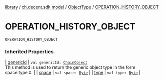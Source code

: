 [library](../../index.md) / [ch.decent.sdk.model](../index.md) / [ObjectType](index.md) / [OPERATION_HISTORY_OBJECT](./-o-p-e-r-a-t-i-o-n_-h-i-s-t-o-r-y_-o-b-j-e-c-t.md)

# OPERATION_HISTORY_OBJECT

`OPERATION_HISTORY_OBJECT`

### Inherited Properties

| [genericId](generic-id.md) | `val genericId: `[`ChainObject`](../-chain-object/index.md)<br>This method is used to return the generic object type in the form space.type.0. |
| [space](space.md) | `val space: `[`Byte`](https://kotlinlang.org/api/latest/jvm/stdlib/kotlin/-byte/index.html) |
| [type](type.md) | `val type: `[`Byte`](https://kotlinlang.org/api/latest/jvm/stdlib/kotlin/-byte/index.html) |

